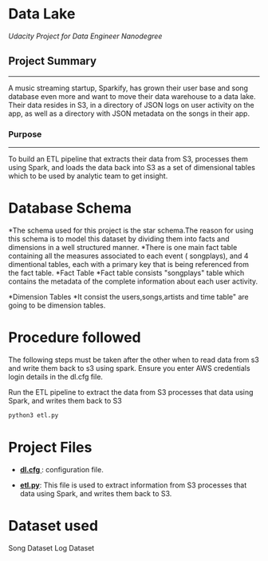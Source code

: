 # Data Lake

*Udacity Project for Data Engineer Nanodegree*

##  Project Summary
***
A music streaming startup, Sparkify, has grown their user base and song database even more and want to move their data warehouse to a data lake. Their data resides in S3, in a directory of JSON logs on user activity on the app, as well as a directory with JSON metadata on the songs in their app.

### Purpose
***
 To build an ETL pipeline that extracts their data from S3, processes them using Spark, and loads the data back into S3 as a set of dimensional tables which to be used by analytic team to get insight.

# Database Schema

*The schema used for this project is the star schema.The reason for using this schema is to model this dataset by dividing them into facts and dimensions in a well structured manner.
*There is one main fact table containing all the measures associated to each event ( songplays), and 4 dimentional tables, each with a primary key that is being referenced from the fact table.
   *Fact Table
   *Fact table consists "songplays" table which contains the metadata of the complete information about each user activity. 

   *Dimension Tables
   *It consist the users,songs,artists and time table" are going to be dimension tables. 


# Procedure followed

The following steps must be taken after the other when to read data from s3 and write them back to s3 using spark.
Ensure you enter AWS credentials login details in the dl.cfg file. 

Run the ETL pipeline to extract the data from S3 processes that data using Spark, and writes them back to S3
```bash
python3 etl.py
```

# Project Files

* **[dl.cfg ](dl.cfg )**: configuration file.

* **[etl.py](etl.py)**: This file is used to extract information from S3 processes that data using Spark, and writes them back                           to S3.
                       



# Dataset used
  
  Song Dataset
  Log Dataset 

 
 

